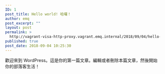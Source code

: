 ```yaml
---
ID: 1
post_title: Hello world! 哈囉！
author: emq
post_excerpt: ""
layout: post
permalink: >
  http://vagrant-visa-http-proxy.vagrant.emq.internal/2018/09/04/hello-world/
published: true
post_date: 2018-09-04 10:25:30
---
```

歡迎來到 WordPress。這是你的第一篇文章。編輯或者刪除本篇文章，然後開始你的部落客生活！